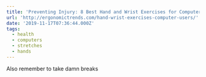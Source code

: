 ```yaml
---
title: 'Preventing Injury: 8 Best Hand and Wrist Exercises for Computer Users'
url: 'http://ergonomictrends.com/hand-wrist-exercises-computer-users/'
date: '2019-11-17T07:36:44.000Z'
tags:
  - health
  - computers
  - stretches
  - hands
---
```

Also remember to take damn breaks
